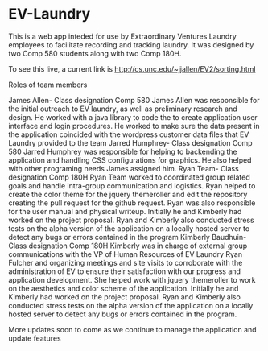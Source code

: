 EV-Laundry
==========

This is a web app inteded for use by Extraordinary Ventures Laundry employees to facilitate recording and tracking laundry. 
It was designed by two Comp 580 students along with  two Comp 180H.

To see this live, a current link is http://cs.unc.edu/~jjallen/EV2/sorting.html

Roles of team members

James Allen- 
Class designation Comp 580
James Allen  was responsible for the initial outreach to EV laundry, as well as preliminary research and design. He worked with a java library to code the to create application user interface and login procedures. He worked to make sure the data present in the application coincided with the wordpress customer data files that EV Laundry provided to the team 
Jarred Humphrey-
Class designation Comp 580
 Jarred Humphrey was responsible for helping to backending the application and handling CSS configurations for graphics. He also helped with other programing needs James assigned him.
Ryan Team-
Class designation Comp 180H
Ryan Team worked to coordinated group related goals and handle intra-group communication and logistics. Ryan helped to create the color theme for the jquery themeroller and edit the repository creating the pull request for the github request. Ryan was also responsible for the user manual and physical writeup. Initially he and Kimberly had worked on the project proposal. Ryan and Kimberly also conducted stress tests on the alpha version of the application on a locally hosted server to detect any bugs or errors contained in the program
Kimberly Baudhuin- 
Class designation Comp 180H
Kimberly was in charge of external group communications with the VP of Human Resources of EV Laundry Ryan Fulcher and organizing meetings and site visits to corroborate with the administration of EV to ensure their satisfaction with our progress and application development. She helped work with jquery themeroller to work on the aesthetics and color scheme of the application. Initially he and Kimberly had worked on the project proposal. Ryan and Kimberly also conducted stress tests on the alpha version of the application on a locally hosted server to detect any bugs or errors contained in the program.

More updates soon to come as we continue to manage the application and update features 
